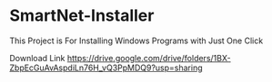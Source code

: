 # SmartNet-Installer
This Project is For Installing Windows Programs with Just One Click

Download Link 
https://drive.google.com/drive/folders/1BX-ZbpEcGuAvAspdiLn76H_vQ3PpMDQ9?usp=sharing
